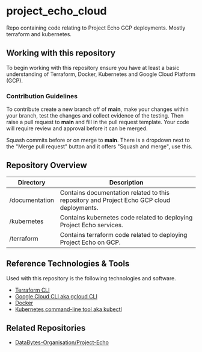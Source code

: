 # project_echo_cloud
Repo containing code relating to Project Echo GCP deployments. Mostly terraform and kubernetes.

## Working with this repository

To begin working with this repository ensure you have at least a basic understanding of Terraform, Docker, Kubernetes and Google Cloud Platform (GCP).

### Contribution Guidelines

To contribute create a new branch off of <b>main</b>, make your changes within your branch, test the changes and collect evidence of the testing. Then raise a pull request to <b>main</b> and fill in the pull request template. Your code will require review and approval before it can be merged.

Squash commits before or on merge to <b>main</b>. There is a dropdown next to the "Merge pull request" button and it offers "Squash and merge", use this.

## Repository Overview

|Directory|Description|
|---|---|
|/documentation|Contains documentation related to this repository and Project Echo GCP cloud deployments.|
|/kubernetes|Contains kubernetes code related to deploying Project Echo services.|
|/terraform|Contains terraform code related to deploying Project Echo on GCP.|

## Reference Technologies & Tools

Used with this repository is the following technologies and software.

- [Terraform CLI](https://developer.hashicorp.com/terraform/install)
- [Google Cloud CLI aka gcloud CLI](https://cloud.google.com/sdk/docs/install)
- [Docker](https://docs.docker.com/desktop/install/windows-install/)
- [Kubernetes command-line tool aka kubectl](https://kubernetes.io/docs/tasks/tools/)

## Related Repositories

- [DataBytes-Organisation/Project-Echo](https://github.com/DataBytes-Organisation/Project-Echo)

